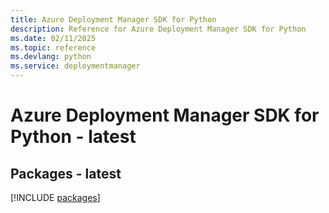 ```yaml
---
title: Azure Deployment Manager SDK for Python
description: Reference for Azure Deployment Manager SDK for Python
ms.date: 02/11/2025
ms.topic: reference
ms.devlang: python
ms.service: deploymentmanager
---
```

# Azure Deployment Manager SDK for Python - latest
## Packages - latest
[!INCLUDE [packages](deployment-manager-index.md)]